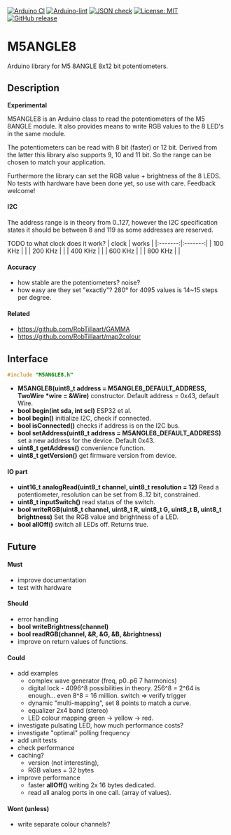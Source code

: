 
[![Arduino CI](https://github.com/RobTillaart/M5ANGLE8/workflows/Arduino%20CI/badge.svg)](https://github.com/marketplace/actions/arduino_ci)
[![Arduino-lint](https://github.com/RobTillaart/M5ANGLE8/actions/workflows/arduino-lint.yml/badge.svg)](https://github.com/RobTillaart/M5ANGLE8/actions/workflows/arduino-lint.yml)
[![JSON check](https://github.com/RobTillaart/M5ANGLE8/actions/workflows/jsoncheck.yml/badge.svg)](https://github.com/RobTillaart/M5ANGLE8/actions/workflows/jsoncheck.yml)
[![License: MIT](https://img.shields.io/badge/license-MIT-green.svg)](https://github.com/RobTillaart/M5ANGLE8/blob/master/LICENSE)
[![GitHub release](https://img.shields.io/github/release/RobTillaart/M5ANGLE8.svg?maxAge=3600)](https://github.com/RobTillaart/M5ANGLE8/releases)


# M5ANGLE8

Arduino library for M5 8ANGLE 8x12 bit potentiometers.


## Description

**Experimental**

M5ANGLE8 is an Arduino class to read the potentiometers of the M5 8ANGLE module.
It also provides means to write RGB values to the 8 LED's in the same module.

The potentiometers can be read with 8 bit (faster) or 12 bit.
Derived from the latter this library also supports 9, 10 and 11 bit. 
So the range can be chosen to match your application.

Furthermore the library can set the RGB value + brightness of the 8 LEDS.
No tests with hardware have been done yet, so use with care.
Feedback welcome!


#### I2C

The address range is in theory from 0..127, however the I2C specification
states it should be between 8 and 119 as some addresses are reserved.

TODO to what clock does it work?
|  clock  |  works  |
|:-------:|:-------:|
| 100 KHz |         |
| 200 KHz |         |
| 400 KHz |         |
| 600 KHz |         |
| 800 KHz |         |


#### Accuracy

- how stable are the potentiometers? noise?
- how easy are they set "exactly"?
  280° for 4095 values is 14~15 steps per degree.


#### Related

- https://github.com/RobTillaart/GAMMA
- https://github.com/RobTillaart/map2colour


## Interface

```cpp
#include "M5ANGLE8.h"
```

- **M5ANGLE8(uint8_t address = M5ANGLE8_DEFAULT_ADDRESS, TwoWire \*wire = &Wire)** constructor.
Default address = 0x43, default Wire.
- **bool begin(int sda, int scl)** ESP32 et al.
- **bool begin()** initialize I2C, check if connected.
- **bool isConnected()** checks if address is on the I2C bus.
- **bool setAddress(uint8_t address = M5ANGLE8_DEFAULT_ADDRESS)** set a new address for the device.
Default 0x43.
- **uint8_t getAddress()** convenience function.
- **uint8_t getVersion()** get firmware version from device.

#### IO part

- **uint16_t analogRead(uint8_t channel, uint8_t resolution = 12)**
Read a potentiometer, resolution can be set from 8..12 bit, constrained.
- **uint8_t inputSwitch()** read status of the switch.
- **bool writeRGB(uint8_t channel, uint8_t R, uint8_t G, uint8_t B, uint8_t brightness)**
Set the RGB value and brightness of a LED.
- **bool allOff()** switch all LEDs off.
Returns true.


## Future

#### Must

- improve documentation
- test with hardware

#### Should

- error handling
- **bool writeBrightness(channel)**
- **bool readRGB(channel, &R, &G, &B, &brightness)**
- improve on return values of functions.

#### Could

- add examples
  - complex wave generator (freq, p0..p6 7 harmonics)
  - digital lock - 4096^8 possibilities in theory. 256^8 = 2^64 is enough...
    even 8^8 = 16 million.
    switch => verify trigger
  - dynamic "multi-mapping", set 8 points to match a curve.
  - equalizer 2x4 band (stereo)
  - LED colour mapping green -> yellow -> red.
- investigate pulsating LED, how much performance costs?
- investigate "optimal" polling frequency
- add unit tests
- check performance
- caching?
  - version (not interesting), 
  - RGB values = 32 bytes
- improve performance
  - faster **allOff()** writing 2x 16 bytes dedicated.
  - read all analog ports in one call. (array of values).


#### Wont (unless)

- write separate colour channels?


